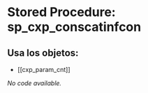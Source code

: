 # Stored Procedure: sp_cxp_conscatinfcon

## Usa los objetos:
- [[cxp_param_cnt]]

*No code available.*
